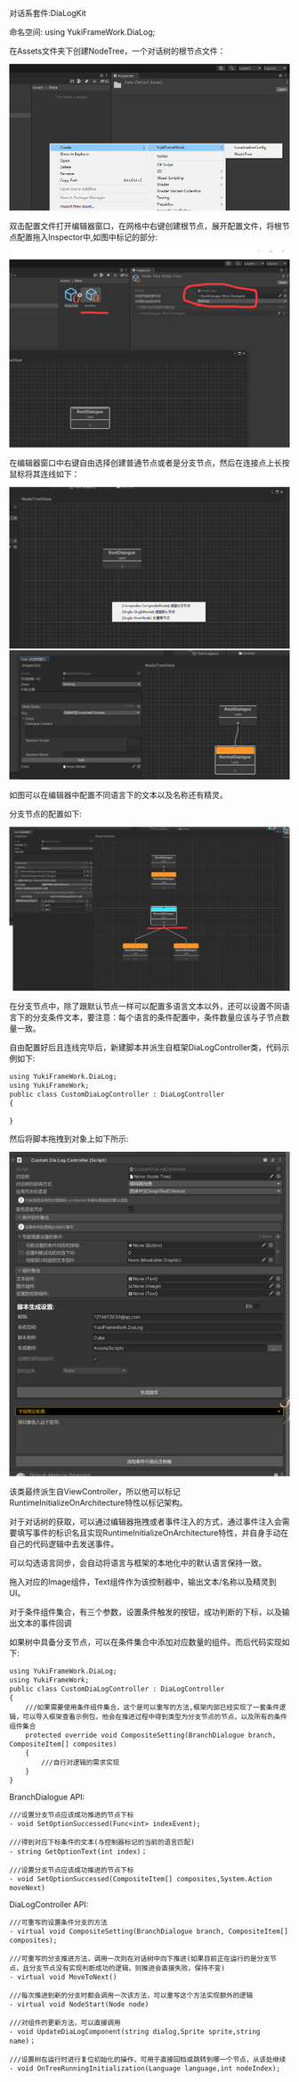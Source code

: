 ﻿对话系套件:DiaLogKit

命名空间: using YukiFrameWork.DiaLog;

在Assets文件夹下创建NodeTree，一个对话树的根节点文件：

![输入图片说明](Texture/1.png)

双击配置文件打开编辑器窗口，在网格中右键创建根节点，展开配置文件，将根节点配置拖入Inspector中,如图中标记的部分:

![输入图片说明](Texture/2.png)

在编辑器窗口中右键自由选择创建普通节点或者是分支节点，然后在连接点上长按鼠标将其连线如下：

![输入图片说明](Texture/3.png)
![输入图片说明](Texture/4.png)

如图可以在编辑器中配置不同语言下的文本以及名称还有精灵。

分支节点的配置如下:

![输入图片说明](Texture/5.png)

在分支节点中，除了跟默认节点一样可以配置多语言文本以外，还可以设置不同语言下的分支条件文本，要注意：每个语言的条件配置中，条件数量应该与子节点数量一致。

自由配置好后且连线完毕后，新建脚本并派生自框架DiaLogController类，代码示例如下:

```
using YukiFrameWork.DiaLog;
using YukiFrameWork;
public class CustomDiaLogController : DiaLogController
{
    
}
```

然后将脚本拖拽到对象上如下所示:

![输入图片说明](Texture/6.png)

该类最终派生自ViewController，所以他可以标记RuntimeInitializeOnArchitecture特性以标记架构。

对于对话树的获取，可以通过编辑器拖拽或者事件注入的方式，通过事件注入会需要填写事件的标识名且实现RuntimeInitializeOnArchitecture特性，并自身手动在自己的代码逻辑中去发送事件。

可以勾选语言同步，会自动将语言与框架的本地化中的默认语言保持一致。

拖入对应的Image组件，Text组件作为该控制器中，输出文本/名称以及精灵到UI。

对于条件组件集合，有三个参数，设置条件触发的按钮，成功判断的下标，以及输出文本的事件回调

如果树中具备分支节点，可以在条件集合中添加对应数量的组件。而后代码实现如下:

```
using YukiFrameWork.DiaLog;
using YukiFrameWork;
public class CustomDiaLogController : DiaLogController
{
    ///如果需要使用条件组件集合，这个是可以重写的方法,框架内部已经实现了一套条件逻辑，可以导入框架查看示例包，他会在推进过程中得到类型为分支节点的节点，以及所有的条件组件集合
    protected override void CompositeSetting(BranchDialogue branch, CompositeItem[] composites)
    {
        ///自行对逻辑的需求实现
    }
}
```

BranchDialogue API:

    ///设置分支节点应该成功推进的节点下标
    - void SetOptionSuccessed(Func<int> indexEvent);

    ///得到对应下标条件的文本(与控制器标记的当前的语言匹配)
    - string GetOptionText(int index)；

    ///设置分支节点应该成功推进的节点下标
    - void SetOptionSuccessed(CompositeItem[] composites,System.Action moveNext)


DiaLogController API:

    ///可重写的设置条件分支的方法
    - virtual void CompositeSetting(BranchDialogue branch, CompositeItem[] composites);
    
    ///可重写的分支推进方法，调用一次则在对话树中向下推进(如果目前正在运行的是分支节点，且分支节点没有实现判断成功的逻辑，则推进会直接失败，保持不变)
    - virtual void MoveToNext()

    ///每次推进到新的分支时都会调用一次该方法，可以重写这个方法实现额外的逻辑
    - virtual void NodeStart(Node node)

    ///对组件的更新方法，可以直接调用
    - void UpdateDiaLogComponent(string dialog,Sprite sprite,string name)；

    ///设置树在运行时进行复位初始化的操作，可用于直接回档或跳转到哪一个节点，从该处继续
    - void OnTreeRunningInitialization(Language language,int nodeIndex);




